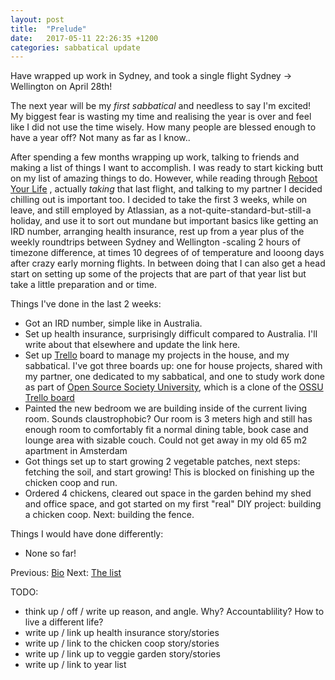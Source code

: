 ```yaml
---
layout: post
title:  "Prelude"
date:   2017-05-11 22:26:35 +1200
categories: sabbatical update
---
```

Have wrapped up work in Sydney, and took a single flight Sydney -> Wellington on April 28th!

The next year will be my *first sabbatical* and needless to say I'm excited! My biggest fear is wasting my time and realising the year
is over and feel like I did not use the time wisely. How many people are blessed enough to have a year off? Not many as far as I know..

After spending a few months wrapping up work, talking to friends and making a list of things I want to accomplish. I was 
ready to start kicking butt on my list of amazing things to do.
However, while reading
through [Reboot Your Life](https://www.amazon.com/gp/product/0825305640/ref=as_li_tl?ie=UTF8&camp=1789&creative=9325&creativeASIN=0825305640&linkCode=as2&tag=0tt0-20&linkId=be40a38ecd5ef44c6807db5c47d79826)
, actually *taking* that last flight, and talking to my partner I decided chilling out is important too.
 I decided to take the first 3 weeks, while on leave, and still employed by Atlassian, as a not-quite-standard-but-still-a holiday, and use it to
 sort out mundane but important basics like getting an IRD number, arranging health insurance, rest up from a year plus
 of the weekly roundtrips between Sydney and Wellington -scaling 2 hours of timezone difference, at times 10 degrees of
 of temperature and looong days after crazy early morning flights. In between doing that I can also get a head start on
 setting up some of the projects that are part of that year list but take a little preparation and or time.
  
Things I've done in the last 2 weeks:
* Got an IRD number, simple like in Australia.
* Set up health insurance, surprisingly difficult compared to Australia. I'll write about that elsewhere and update
the link here.
* Set up [Trello](https://trello.com/otto25/recommend) board to manage my projects in the house, and my sabbatical. I've got
three boards up: one for house projects, shared with my partner, one dedicated to my sabbatical, and one to study work done
as part of [Open Source Society University](https://github.com/open-source-society/computer-science), which is a clone of
the [OSSU Trello board](https://trello.com/b/9DPXYv5f)
* Painted the new bedroom we are building inside of the current living room. Sounds claustrophobic? Our room is 3 meters high and still
has enough room to comfortably fit a normal dining table, book case and lounge area with sizable couch. Could not get away
in my old 65 m2 apartment in Amsterdam
* Got things set up to start growing 2 vegetable patches, next steps: fetching the soil, and start growing!
This is blocked on finishing up the chicken coop and run.
* Ordered 4 chickens, cleared out space in the garden behind my shed and office space, and got started on my first "real"
DIY project: building a chicken coop. Next: building the fence.

Things I would have done differently:
* None so far!

Previous: [Bio](/sabbatical/bio.md) Next: [The list](/sabbatical/02_list.md)

TODO:
* think up / off / write up reason, and angle. Why? Accountablility? How to live a different life?
* write up / link up health insurance story/stories
* write up / link to the chicken coop story/stories
* write up / link up to veggie garden story/stories
* write up / link to year list
